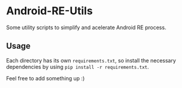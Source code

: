 # Android-RE-Utils

Some utility scripts to simplify and acelerate Android RE process.

## Usage

Each directory has its own `requirements.txt`, so install the necessary dependencies by using `pip install -r requirements.txt`.






Feel free to add something up :)
